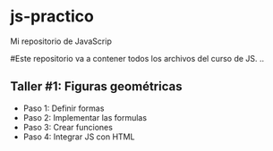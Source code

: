# js-practico
Mi repositorio de JavaScrip

#Este repositorio va a contener todos los archivos del curso de JS.
..

## Taller #1: Figuras geométricas
 
 - Paso 1: Definir formas
 - Paso 2: Implementar las formulas 
 - Paso 3: Crear funciones
 - Paso 4: Integrar JS con HTML
